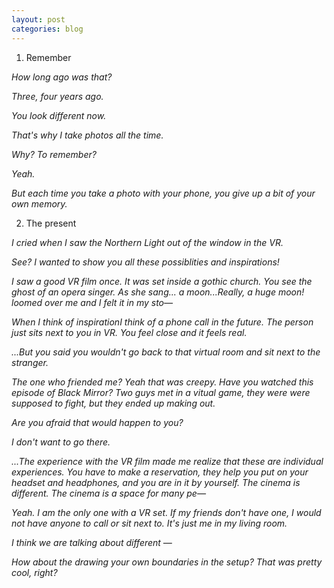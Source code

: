 ```yaml
---
layout: post
categories: blog
---
```


1. Remember

_How long ago was that?_ 

_Three, four years ago._

_You look different now._

_That's why I take photos all the time._

_Why? To remember?_

_Yeah._

_But each time you take a photo with your phone, you give up a bit of your own memory._ 

2. The present

_I cried when I saw the Northern Light out of the window in the VR._

_See? I wanted to show you all these possiblities and inspirations!_

_I saw a good VR film once. It was set inside a gothic church. You see the ghost of an opera singer. As she sang... a moon...Really, a huge moon! loomed over me and I felt it in my sto—_

_When I think of inspirationI think of a phone call in the future. The person just sits next to you in VR. You feel close and it feels real._

_...But you said you wouldn't go back to that virtual room and sit next to the stranger._

_The one who friended me? Yeah that was creepy. Have you watched this episode of Black Mirror? Two guys met in a vitual game, they were were supposed to fight, but they ended up making out._

_Are you afraid that would happen to you?_

_I don't want to go there._

_...The experience with the VR film made me realize that these are individual experiences. You have to make a reservation, they help you put on your headset and headphones, and you are in it by yourself. The cinema is different. The cinema is a space for many pe—_

_Yeah. I am the only one with a VR set. If my friends don't have one, I would not have anyone to call or sit next to. It's just me in my living room._

_I think we are talking about different —_

_How about the drawing your own boundaries in the setup? That was pretty cool, right?_